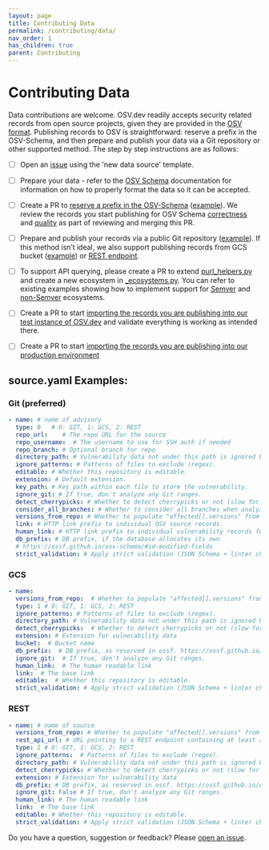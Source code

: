 ```yaml
---
layout: page
title: Contributing Data
permalink: /contributing/data/
nav_order: 1
has_children: true
parent: Contributing
---
```


# Contributing Data

Data contributions are welcome. OSV.dev readily accepts security related records from open source projects, given they are provided in the [OSV format](https://ossf.github.io/osv-schema/). Publishing records to OSV is straightforward: reserve a prefix in the OSV-Schema, and then prepare and publish your data via a Git repository or other supported method. The step by step instructions are as follows:

- [ ] Open an [issue](https://github.com/google/osv.dev/issues) using the 'new data source' template.  
        
- [ ] Prepare your data \- refer to the [OSV Schema](https://ossf.github.io/osv-schema/) documentation for information on how to properly format the data so it can be accepted.  
        
- [ ] Create a PR to [reserve a prefix in the OSV-Schema](https://ossf.github.io/osv-schema/#id-modified-fields) ([example](https://github.com/ossf/osv-schema/pull/219)). We review the records you start publishing for OSV Schema [correctness](https://github.com/ossf/osv-schema/tree/main/validation) and [quality](https://google.github.io/osv.dev/data_quality.html) as part of reviewing and merging this PR.

- [ ] Prepare and publish your records via a public Git repository ([example](https://github.com/AlmaLinux/osv-database/tree/master)). If this method isn’t ideal, we also support publishing records from GCS bucket ([example](https://storage.googleapis.com/android-osv/)) or [REST endpoint](/contributing/data/rest-api/).  
        
- [ ] To support API querying, please create a PR to extend [purl\_helpers.py](https://github.com/google/osv.dev/blob/master/osv/purl_helpers.py) and create a new ecosystem in [\_ecosystems.py](https://github.com/google/osv.dev/blob/master/osv/ecosystems/_ecosystems.py). You can refer to existing examples showing how to implement support for [Semver](https://github.com/google/osv.dev/blob/139de7b69a2ea39e2113309b3a0a47aab920ddcf/osv/ecosystems/_ecosystems.py#L45) and [non-Semver](https://github.com/google/osv.dev/pull/3430) ecosystems.  
        
- [ ] Create a PR to start [importing the records you are publishing into our test instance of OSV.dev](https://github.com/google/osv.dev/blob/master/source_test.yaml) and validate everything is working as intended there.

- [ ] Create a PR to start [importing the records you are publishing into our production environment](https://github.com/google/osv.dev/blob/master/source.yaml)



## source.yaml Examples:

### Git (preferred)
``` yaml
- name: # name of advisory
  type: 0   # 0: GIT, 1: GCS, 2: REST
  repo_url:    # The repo URL for the source
  repo_username:  # The username to use for SSH auth if needed
  repo_branch: # Optional branch for repo
  directory_path: # Vulnerability data not under this path is ignored by the importer.
  ignore_patterns: # Patterns of files to exclude (regex).
  editable: # Whether this repository is editable.
  extension: # Default extension.
  key_path: # Key path within each file to store the vulnerability. 
  ignore_git: # If true, don't analyze any Git ranges.
  detect_cherrypicks: # Whether to detect cherrypicks or not (slow for large repos).
  consider_all_branches: # Whether to consider all branches when analyzing GIT ranges.
  versions_from_repo: # Whether to populate "affected[].versions" from Git ranges.
  link: # HTTP link prefix to individual OSV source records. 
  human_link: # HTTP link prefix to individual vulnerability records for humans. 
  db_prefix: # DB prefix, if the database allocates its own.
  # https://ossf.github.io/osv-schema/#id-modified-fields
  strict_validation: # Apply strict validation (JSON Schema + linter checks) to this source.
```

### GCS
``` yaml
- name: 
  versions_from_repo:  # Whether to populate "affected[].versions" from Git ranges.
  type: 1 # 0: GIT, 1: GCS, 2: REST
  ignore_patterns: # Patterns of files to exclude (regex).
  directory_path: # Vulnerability data not under this path is ignored by the importer
  detect_cherrypicks:  # Whether to detect cherrypicks or not (slow for large repos)
  extension: # Extension for vulnerability data
  bucket:  # Bucket name
  db_prefix:  # DB prefix, as reserved in ossf. https://ossf.github.io/osv-schema/#id-modified-fields
  ignore_git:  # If true, don't analyze any Git ranges.
  human_link:  # The human readable link
  link:  # The base link
  editable:  # Whether this repository is editable.
  strict_validation: # Apply strict validation (JSON Schema + linter checks) to this source.
```

### REST
``` yaml
- name: # name of source
  versions_from_repo: # Whether to populate "affected[].versions" from Git ranges.
  rest_api_url: # URL pointing to a REST endpoint containing at least all of the vulnerabilities' IDs and date modified
  type: 2 # 0: GIT, 1: GCS, 2: REST
  ignore_patterns:  # Patterns of files to exclude (regex).
  directory_path: # Vulnerability data not under this path is ignored by the importer
  detect_cherrypicks: # Whether to detect cherrypicks or not (slow for large repos)
  extension: # Extension for vulnerability data
  db_prefix: # DB prefix, as reserved in ossf. https://ossf.github.io/osv-schema/#id-modified-fields
  ignore_git: False # If true, don't analyze any Git ranges.
  human_link: # The human readable link
  link:  # The base link
  editable: # Whether this repository is editable.
  strict_validation: # Apply strict validation (JSON Schema + linter checks) to this source.
```

Do you have a question, suggestion or feedback? Please [open an issue](https://github.com/google/osv.dev/issues).